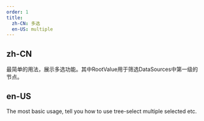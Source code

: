 ```yaml
---
order: 1
title:
  zh-CN: 多选
  en-US: multiple
---
```


## zh-CN

最简单的用法，展示多选功能。其中RootValue用于筛选DataSources中第一级的节点。

## en-US

The most basic usage, tell you how to use tree-select multiple selected etc.